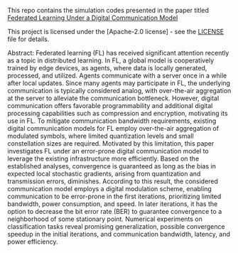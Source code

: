 This repo contains the simulation codes presented in the paper titled [Federated Learning Under a Digital Communication Model](https://ieeexplore.ieee.org/stamp/stamp.jsp?arnumber=10363220)

This project is licensed under the [Apache-2.0 license] - see the [LICENSE](LICENSE) file for details.

Abstract:
Federated learning (FL) has received significant attention recently as a topic in distributed learning. In FL, a global model is cooperatively trained by edge devices, as agents, where data is locally generated, processed, and utilized. Agents communicate with a server once in a while after local updates. Since many agents may participate in FL, the underlying communication is typically considered analog, with over-the-air aggregation at the server to alleviate the communication bottleneck. However, digital communication offers favorable programmability and additional digital processing capabilities such as compression and encryption, motivating its use in FL. To mitigate communication bandwidth requirements, existing digital communication models for FL employ over-the-air aggregation of modulated symbols, where limited quantization levels and small constellation sizes are required. Motivated by this limitation, this paper investigates FL under an error-prone digital communication model to leverage the existing infrastructure more efficiently. Based on the established analyses, convergence is guaranteed as long as the bias in expected local stochastic gradients, arising from quantization and transmission errors, diminishes. According to this result, the considered communication model employs a digital modulation scheme, enabling communication to be error-prone in the first iterations, prioritizing limited bandwidth, power consumption, and speed. In later iterations, it has the option to decrease the bit error rate (BER) to guarantee convergence to a neighborhood of some stationary point. Numerical experiments on classification tasks reveal promising generalization, possible convergence speedup in the initial iterations, and communication bandwidth, latency, and power efficiency.

